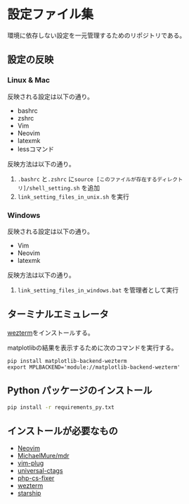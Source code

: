 # 設定ファイル集

環境に依存しない設定を一元管理するためのリポジトリである。

## 設定の反映

### Linux & Mac

反映される設定は以下の通り。
- bashrc
- zshrc
- Vim
- Neovim
- latexmk
- lessコマンド

反映方法は以下の通り。
1. `.bashrc` と`.zshrc` に`source [このファイルが存在するディレクトリ]/shell_setting.sh` を追加
1. `link_setting_files_in_unix.sh` を実行

### Windows

反映される設定は以下の通り。
- Vim
- Neovim
- latexmk

反映方法は以下の通り。
1. `link_setting_files_in_windows.bat` を管理者として実行

## ターミナルエミュレータ

[wezterm](https://wezfurlong.org/wezterm/index.html)をインストールする。

matplotlibの結果を表示するために次のコマンドを実行する。

```
pip install matplotlib-backend-wezterm
export MPLBACKEND='module://matplotlib-backend-wezterm'
```



## Python パッケージのインストール

```sh
pip install -r requirements_py.txt
```

## インストールが必要なもの
- [Neovim](https://neovim.io)
- [MichaelMure/mdr](https://github.com/MichaelMure/mdr)
- [vim-plug](https://github.com/junegunn/vim-plug)
- [universal-ctags](https://github.com/universal-ctags/ctags)
- [php-cs-fixer](https://github.com/PHP-CS-Fixer/PHP-CS-Fixer)
- [wezterm](https://wezfurlong.org/wezterm/index.html)
- [starship](https://starship.rs/)
